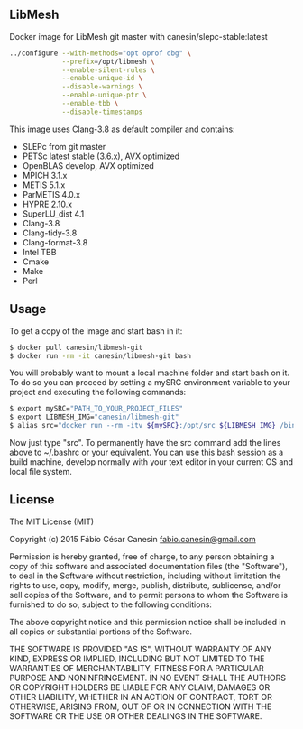 ## LibMesh
Docker image for LibMesh git master with canesin/slepc-stable:latest

```bash
../configure --with-methods="opt oprof dbg" \
             --prefix=/opt/libmesh \
             --enable-silent-rules \
             --enable-unique-id \
             --disable-warnings \
             --enable-unique-ptr \
             --enable-tbb \
             --disable-timestamps
```

This image uses Clang-3.8 as default compiler and contains:
- SLEPc from git master
- PETSc latest stable (3.6.x), AVX optimized
- OpenBLAS develop, AVX optimized
- MPICH 3.1.x
- METIS 5.1.x
- ParMETIS 4.0.x
- HYPRE 2.10.x
- SuperLU_dist 4.1
- Clang-3.8
- Clang-tidy-3.8
- Clang-format-3.8
- Intel TBB
- Cmake
- Make
- Perl

## Usage

To get a copy of the image and start bash in it:
```bash
$ docker pull canesin/libmesh-git
$ docker run -rm -it canesin/libmesh-git bash
```

You will probably want to mount a local machine folder and start bash on it. To do so you can proceed by setting a mySRC environment variable to your project and executing the following commands:
```bash
$ export mySRC="PATH_TO_YOUR_PROJECT_FILES"
$ export LIBMESH_IMG="canesin/libmesh-git"
$ alias src="docker run --rm -itv ${mySRC}:/opt/src ${LIBMESH_IMG} /bin/sh -c 'cd /opt/src; exec bash'"
```
Now just type "src".
To permanently have the src command add the lines above to ~/.bashrc or your equivalent.
You can use this bash session as a build machine, develop normally with your text editor in your current OS and local file system.

## License

The MIT License (MIT)

Copyright (c) 2015 Fábio César Canesin <fabio.canesin@gmail.com>

Permission is hereby granted, free of charge, to any person obtaining a copy
of this software and associated documentation files (the "Software"), to deal
in the Software without restriction, including without limitation the rights
to use, copy, modify, merge, publish, distribute, sublicense, and/or sell
copies of the Software, and to permit persons to whom the Software is
furnished to do so, subject to the following conditions:

The above copyright notice and this permission notice shall be included in all
copies or substantial portions of the Software.

THE SOFTWARE IS PROVIDED "AS IS", WITHOUT WARRANTY OF ANY KIND, EXPRESS OR
IMPLIED, INCLUDING BUT NOT LIMITED TO THE WARRANTIES OF MERCHANTABILITY,
FITNESS FOR A PARTICULAR PURPOSE AND NONINFRINGEMENT. IN NO EVENT SHALL THE
AUTHORS OR COPYRIGHT HOLDERS BE LIABLE FOR ANY CLAIM, DAMAGES OR OTHER
LIABILITY, WHETHER IN AN ACTION OF CONTRACT, TORT OR OTHERWISE, ARISING FROM,
OUT OF OR IN CONNECTION WITH THE SOFTWARE OR THE USE OR OTHER DEALINGS IN THE
SOFTWARE.
